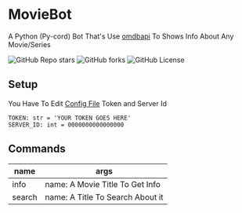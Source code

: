 # MovieBot

A Python (Py-cord) Bot That's Use [omdbapi](https://www.omdbapi.com) To Shows Info About Any Movie/Series

![GitHub Repo stars](https://img.shields.io/github/stars/D1veer/MovieBot?style=for-the-badge&logo=github)
![GitHub forks](https://img.shields.io/github/forks/D1veer/MovieBot?style=for-the-badge&logo=github)
![GitHub License](https://img.shields.io/github/license/D1veer/MovieBot?style=for-the-badge&logo=github)

## Setup

You Have To Edit [Config File](src/config.py) Token and Server Id

    TOKEN: str = 'YOUR TOKEN GOES HERE'
    SERVER_ID: int = 0000000000000000

## Commands

| name   | args                             |
| ------ | -------------------------------- |
| info   | name: A Movie Title To Get Info  |
| search | name: A Title To Search About it |
